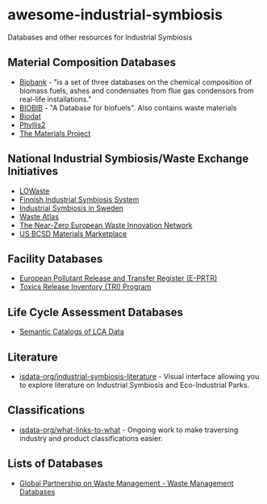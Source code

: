 # awesome-industrial-symbiosis
Databases and other resources for Industrial Symbiosis

## Material Composition Databases

* [Biobank](http://www.ieabcc.nl/) - "is a set of three databases on the chemical composition of biomass fuels, ashes and condensates from flue gas condensors from real-life installations."
* [BIOBIB](http://cdmaster2.vt.tuwien.ac.at/biobib/biobib.html) - "A Database for biofuels".  Also contains waste materials
* [Biodat](http://www.biodat.eu/pages/Home.aspx)
* [Phyllis2](https://www.ecn.nl/phyllis2/)
* [The Materials Project](https://materialsproject.org/)

## National Industrial Symbiosis/Waste Exchange Initiatives

* [LOWaste](http://www.lowaste.it/en/)
* [Finnish Industrial Symbiosis System](http://www.industrialsymbiosis.fi)
* [Industrial Symbiosis in Sweden](http://www.industriellekologi.se/symbiosis/)
* [Waste Atlas](http://www.atlas.d-waste.com)
* [The Near-Zero European Waste Innovation Network](http://www.newinnonet.eu/)
* [US BCSD Materials Marketplace](http://materialsmarketplace.org)

## Facility Databases

* [European Pollutant Release and Transfer Register (E-PRTR)](http://prtr.ec.europa.eu/#/home)
* [Toxics Release Inventory (TRI) Program](https://www.epa.gov/toxics-release-inventory-tri-program)

## Life Cycle Assessment Databases

* [Semantic Catalogs of LCA Data](https://bkuczenski.github.io/lca-tools-datafiles/)
 	
## Literature
* [isdata-org/industrial-symbiosis-literature](https://github.com/isdata-org/industrial-symbiosis-literature) - Visual interface allowing you to explore literature on Industrial Symbiosis and Eco-Industrial Parks.

## Classifications
* [isdata-org/what-links-to-what](https://github.com/isdata-org/what-links-to-what) - Ongoing work to make traversing industry and product classifications easier.

## Lists of Databases

* [Global Partnership on Waste Management - Waste Management Databases](http://www.unep.org/gpwm/KnowledgePlatform/WasteManagementDatabases/tabid/79590/Default.aspx)
